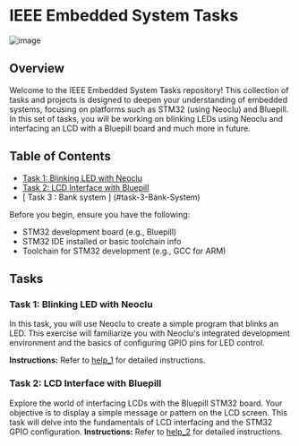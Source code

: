 # IEEE Embedded System Tasks
![image](https://github.com/NaderMohamed325/IEEE--Task/assets/112278447/b95fa064-9f2f-41f5-a433-6e03c3e5c2cd)

## Overview

Welcome to the IEEE Embedded System Tasks repository! This collection of tasks and projects is designed to deepen your understanding of embedded systems, focusing on platforms such as STM32 (using Neoclu) and Bluepill. In this set of tasks, you will be working on blinking LEDs using Neoclu and interfacing an LCD with a Bluepill board and much more in future. 

## Table of Contents



   - [Task 1: Blinking LED with Neoclu](#task-1-blinking-led-with-neoclu)
   - [Task 2: LCD Interface with Bluepill](#task-2-lcd-interface-with-bluepill)
   - [ Task 3 : Bank system ]
(#task-3-Bank-System)



Before you begin, ensure you have the following:

- STM32 development board (e.g., Bluepill)
- STM32 IDE installed or basic toolchain info
- Toolchain for STM32 development (e.g., GCC for ARM)


## Tasks

### Task 1: Blinking LED with Neoclu

In this task, you will use Neoclu to create a simple program that blinks an LED. This exercise will familiarize you with Neoclu's integrated development environment and the basics of configuring GPIO pins for LED control.

**Instructions:** Refer to [help_1](https://github.com/NaderMohamed325/IEEE--Task/blob/main/Stm32/README.md) for detailed instructions.

### Task 2: LCD Interface with Bluepill

Explore the world of interfacing LCDs with the Bluepill STM32 board. Your objective is to display a simple message or pattern on the LCD screen.
This task will delve into the fundamentals of LCD interfacing and the STM32 GPIO configuration.
**Instructions:** Refer to [help_2](https://github.com/NaderMohamed325/IEEE--Task/blob/main/BluePill/README.md) for detailed instructions.

